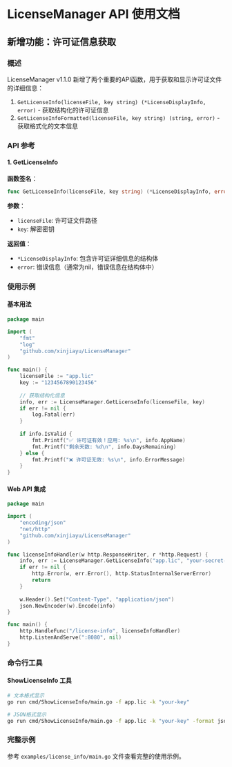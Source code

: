 # LicenseManager API 使用文档

## 新增功能：许可证信息获取

### 概述

LicenseManager v1.1.0 新增了两个重要的API函数，用于获取和显示许可证文件的详细信息：

1. `GetLicenseInfo(licenseFile, key string) (*LicenseDisplayInfo, error)` - 获取结构化的许可证信息
2. `GetLicenseInfoFormatted(licenseFile, key string) (string, error)` - 获取格式化的文本信息

### API 参考

#### 1. GetLicenseInfo

**函数签名**：
```go
func GetLicenseInfo(licenseFile, key string) (*LicenseDisplayInfo, error)
```

**参数**：
- `licenseFile`: 许可证文件路径
- `key`: 解密密钥

**返回值**：
- `*LicenseDisplayInfo`: 包含许可证详细信息的结构体
- `error`: 错误信息（通常为nil，错误信息在结构体中）

### 使用示例

#### 基本用法

```go
package main

import (
    "fmt"
    "log"
    "github.com/xinjiayu/LicenseManager"
)

func main() {
    licenseFile := "app.lic"
    key := "1234567890123456"
    
    // 获取结构化信息
    info, err := LicenseManager.GetLicenseInfo(licenseFile, key)
    if err != nil {
        log.Fatal(err)
    }
    
    if info.IsValid {
        fmt.Printf("✅ 许可证有效！应用: %s\n", info.AppName)
        fmt.Printf("剩余天数: %d\n", info.DaysRemaining)
    } else {
        fmt.Printf("❌ 许可证无效: %s\n", info.ErrorMessage)
    }
}
```

#### Web API 集成

```go
package main

import (
    "encoding/json"
    "net/http"
    "github.com/xinjiayu/LicenseManager"
)

func licenseInfoHandler(w http.ResponseWriter, r *http.Request) {
    info, err := LicenseManager.GetLicenseInfo("app.lic", "your-secret-key")
    if err != nil {
        http.Error(w, err.Error(), http.StatusInternalServerError)
        return
    }
    
    w.Header().Set("Content-Type", "application/json")
    json.NewEncoder(w).Encode(info)
}

func main() {
    http.HandleFunc("/license-info", licenseInfoHandler)
    http.ListenAndServe(":8080", nil)
}
```

### 命令行工具

#### ShowLicenseInfo 工具

```bash
# 文本格式显示
go run cmd/ShowLicenseInfo/main.go -f app.lic -k "your-key"

# JSON格式显示
go run cmd/ShowLicenseInfo/main.go -f app.lic -k "your-key" -format json
```

### 完整示例

参考 `examples/license_info/main.go` 文件查看完整的使用示例。 